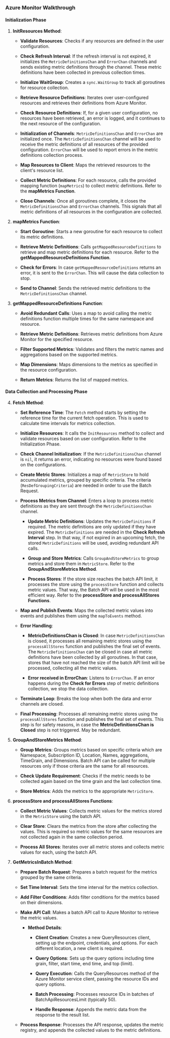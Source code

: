 ### Azure Monitor Walkthrough

#### Initialization Phase

1.  **InitResources Method**:
    
    -   **Validate Resources**: Checks if any resources are defined in the user configuration.
        
    -   **Check Refresh Interval**: If the refresh interval is not expired, it initializes the `MetricDefinitionsChan` and `ErrorChan` channels and sends existing metric definitions through the channel. These metric definitions have been collected in previous collection times.
        
    -   **Initialize WaitGroup**: Creates a `sync.WaitGroup` to track all goroutines for resource collection.
        
    -   **Retrieve Resource Definitions**: Iterates over user-configured resources and retrieves their definitions from Azure Monitor.
        
    -   **Check Resource Definitions**: If, for a given user configuration, no resources have been retrieved, an error is logged, and it continues to the next resource of the configuration.
        
    -   **Initialization of Channels**: `MetricDefinitionsChan` and `ErrorChan` are initialized once. The `MetricDefinitionsChan` channel will be used to receive the metric definitions of all resources of the provided configuration. `ErrorChan` will be used to report errors in the metric definitions collection process.
        
    -   **Map Resources to Client**: Maps the retrieved resources to the client's resource list.
        
    -   **Collect Metric Definitions**: For each resource, calls the provided mapping function (`mapMetrics`) to collect metric definitions. Refer to the **mapMetrics Function**.
        
    -   **Close Channels**: Once all goroutines complete, it closes the `MetricDefinitionsChan` and `ErrorChan` channels. This signals that all metric definitions of all resources in the configuration are collected.
        
2.  **mapMetrics Function**:
    
    -   **Start Goroutine**: Starts a new goroutine for each resource to collect its metric definitions.
        
    -   **Retrieve Metric Definitions**: Calls `getMappedResourceDefinitions` to retrieve and map metric definitions for each resource. Refer to the **getMappedResourceDefinitions Function**.
        
    -   **Check for Errors**: In case `getMappedResourceDefinitions` returns an error, it is sent to the `ErrorChan`. This will cause the data collection to stop.
        
    -   **Send to Channel**: Sends the retrieved metric definitions to the `MetricDefinitionsChan` channel.
        
3.  **getMappedResourceDefinitions Function**:
    
    -   **Avoid Redundant Calls**: Uses a map to avoid calling the metric definitions function multiple times for the same namespace and resource.
        
    -   **Retrieve Metric Definitions**: Retrieves metric definitions from Azure Monitor for the specified resource.
        
    -   **Filter Supported Metrics**: Validates and filters the metric names and aggregations based on the supported metrics.
        
    -   **Map Dimensions**: Maps dimensions to the metrics as specified in the resource configuration.
        
    -   **Return Metrics**: Returns the list of mapped metrics.
        

#### Data Collection and Processing Phase

4.  **Fetch Method**:
    
    -   **Set Reference Time**: The `Fetch` method starts by setting the reference time for the current fetch operation. This is used to calculate time intervals for metrics collection.
        
    -   **Initialize Resources**: It calls the `InitResources` method to collect and validate resources based on user configuration. Refer to the Initialization Phase.
        
    -   **Check Channel Initialization**: If the `MetricDefinitionsChan` channel is `nil`, it returns an error, indicating no resources were found based on the configurations.
        
    -   **Create Metric Stores**: Initializes a map of `MetricStore` to hold accumulated metrics, grouped by specific criteria. The criteria (`ResDefGroupingCriteria`) are needed in order to use the Batch Request.
        
    -   **Process Metrics from Channel**: Enters a loop to process metric definitions as they are sent through the `MetricDefinitionsChan` channel.
        
        -   **Update Metric Definitions**: Updates the `MetricDefinitions` if required. The metric definitions are only updated if they have expired. The `MetricDefinitions` are needed in the **Check Refresh Interval** step. In that way, if not expired in an upcoming fetch, the stored `MetricDefinitions` will be used, avoiding redundant API calls.
            
        -   **Group and Store Metrics**: Calls `GroupAndStoreMetrics` to group metrics and store them in `MetricStore`. Refer to the **GroupAndStoreMetrics Method**.
            
        -   **Process Stores**: If the store size reaches the batch API limit, it processes the store using the `processStore` function and collects metric values. That way, the Batch API will be used in the most efficient way. Refer to the **processStore and processAllStores Functions**.
            
    -   **Map and Publish Events**: Maps the collected metric values into events and publishes them using the `mapToEvents` method.
        
    -   **Error Handling**:
        
        -   **MetricDefinitionsChan is Closed**: In case `MetricDefinitionsChan` is closed, it processes all remaining metric stores using the `processAllStores` function and publishes the final set of events. The `MetricDefinitionsChan` can be closed in case all metric definitions have been collected by all goroutines. In that case, stores that have not reached the size of the batch API limit will be processed, collecting all the metric values.
            
        -   **Error received in ErrorChan**: Listens to `ErrorChan`. If an error happens during the **Check for Errors** step of metric definitions collection, we stop the data collection.
            
    -   **Terminate Loop**: Breaks the loop when both the data and error channels are closed.
        
    -   **Final Processing**: Processes all remaining metric stores using the `processAllStores` function and publishes the final set of events. This step is for safety reasons, in case the **MetricDefinitionsChan is Closed** step is not triggered. May be redundant.
        
5.  **GroupAndStoreMetrics Method**:
    
    -   **Group Metrics**: Groups metrics based on specific criteria which are Namespace, Subscription ID, Location, Names, aggregations, TimeGrain, and Dimensions. Batch API can be called for multiple resources only if those criteria are the same for all resources.
        
    -   **Check Update Requirement**: Checks if the metric needs to be collected again based on the time grain and the last collection time.
        
    -   **Store Metrics**: Adds the metrics to the appropriate `MetricStore`.
        
6.  **processStore and processAllStores Functions**:
    
    -   **Collect Metric Values**: Collects metric values for the metrics stored in the `MetricStore` using the batch API.
        
    -   **Clear Store**: Clears the metrics from the store after collecting the values. This is required so metric values for the same resources are not collected again in the same collection period.
        
    -   **Process All Stores**: Iterates over all metric stores and collects metric values for each, using the batch API.
        
7.  **GetMetricsInBatch Method**:
    
    -   **Prepare Batch Request**: Prepares a batch request for the metrics grouped by the same criteria.
        
    -   **Set Time Interval**: Sets the time interval for the metrics collection.
        
    -   **Add Filter Conditions**: Adds filter conditions for the metrics based on their dimensions.
        
    -   **Make API Call**: Makes a batch API call to Azure Monitor to retrieve the metric values.
        
        -   **Method Details**:
            
            -   **Client Creation**: Creates a new QueryResources client, setting up the endpoint, credentials, and options. For each different location, a new client is required.
                
            -   **Query Options**: Sets up the query options including time grain, filter, start time, end time, and top (limit).
                
            -   **Query Execution**: Calls the QueryResources method of the Azure Monitor service client, passing the resource IDs and query options.
                
            -   **Batch Processing**: Processes resource IDs in batches of BatchApiResourcesLimit (typically 50).
                
            -   **Handle Response**: Appends the metric data from the response to the result list.
                
    -   **Process Response**: Processes the API response, updates the metric registry, and appends the collected values to the metric definitions.